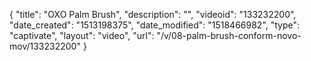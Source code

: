 {
    "title": "OXO Palm Brush",
    "description": "",
    "videoid": "133232200",
    "date_created": "1513198375",
    "date_modified": "1518466982",
    "type": "captivate",
    "layout": "video",
    "url": "\/v\/08-palm-brush-conform-novo-mov\/133232200"
}